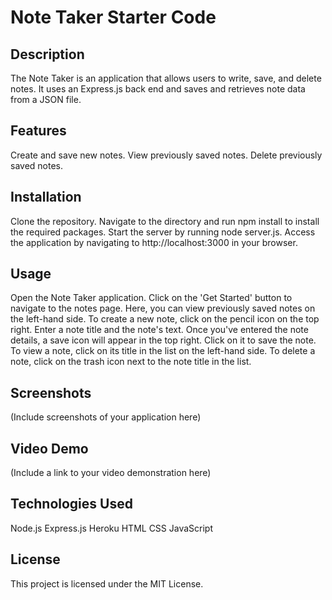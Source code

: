 # Note Taker Starter Code

## Description
The Note Taker is an application that allows users to write, save, and delete notes. It uses an Express.js back end and saves and retrieves note data from a JSON file.

## Features
Create and save new notes.
View previously saved notes.
Delete previously saved notes.

## Installation
Clone the repository.
Navigate to the directory and run npm install to install the required packages.
Start the server by running node server.js.
Access the application by navigating to http://localhost:3000 in your browser.

## Usage
Open the Note Taker application.
Click on the 'Get Started' button to navigate to the notes page.
Here, you can view previously saved notes on the left-hand side.
To create a new note, click on the pencil icon on the top right.
Enter a note title and the note's text.
Once you've entered the note details, a save icon will appear in the top right. Click on it to save the note.
To view a note, click on its title in the list on the left-hand side.
To delete a note, click on the trash icon next to the note title in the list.

## Screenshots
(Include screenshots of your application here)

## Video Demo
(Include a link to your video demonstration here)

## Technologies Used
Node.js
Express.js
Heroku
HTML
CSS
JavaScript

## License
This project is licensed under the MIT License.